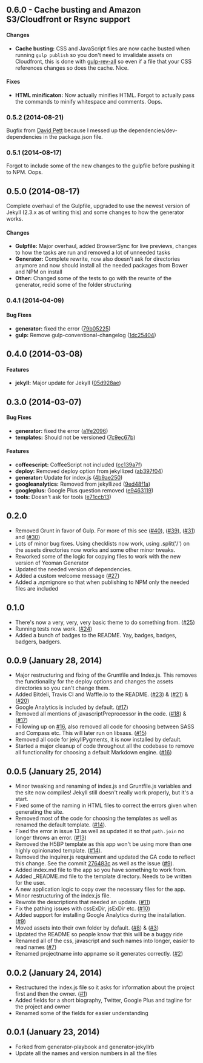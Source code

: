 <a name="0.6.0"></a>
## 0.6.0 - Cache busting and Amazon S3/Cloudfront or Rsync support

#### Changes
* **Cache busting:** CSS and JavaScript files are now cache busted when running ```gulp publish``` so you don't need to invalidate assets on Cloudfront, this is done with [gulp-rev-all](https://github.com/smysnk/gulp-rev-all) so even if a file that your CSS references changes so does the cache. Nice.

#### Fixes
* **HTML minificaton:** Now actually minifies HTML. Forgot to actually pass the commands to minify whitespace and comments. Oops.

<a name="0.5.2"></a>
### 0.5.2 (2014-08-21)
Bugfix from [David Pett](https://github.com/davidpett) because I messed up the dependencies/dev-dependencies in the package.json file.

<a name="0.5.1"></a>
### 0.5.1 (2014-08-17)
Forgot to include some of the new changes to the gulpfile before pushing it to NPM. Oops.

<a name="0.5.0"></a>
## 0.5.0 (2014-08-17)

Complete overhaul of the Gulpfile, upgraded to use the newest version of Jekyll (2.3.x as of writing this) and some changes to how the generator works.

#### Changes
* **Gulpfile:** Major overhaul, added BrowserSync for live previews, changes to how the tasks are run and removed a lot of unneeded tasks
* **Generator:** Complete rewrite, now also doesn't ask for directories anymore and now should install all the needed packages from Bower and NPM on install
* **Other:** Changed some of the tests to go with the rewrite of the generator, redid some of the folder structuring

<a name="0.4.1"></a>
### 0.4.1 (2014-04-09)


#### Bug Fixes

* **generator:** fixed the error ([79b05225](https://github.com/sondr3/generator-jekyllized/commit/79b05225e68950a227f0c0d82556be007b221110))
* **gulp:** Remove gulp-conventional-changelog ([1dc25404](https://github.com/sondr3/generator-jekyllized/commit/1dc25404bebc1da88d04aad336d579c2a7742685))

<a name="0.4.0"></a>
## 0.4.0 (2014-03-08)


#### Features

* **jekyll:** Major update for Jekyll ([05d928ae](https://github.com/sondr3/generator-jekyllized/commit/05d928ae14035a480a52c346ea877aac3023886b))


<a name="0.3.0"></a>
## 0.3.0 (2014-03-07)


#### Bug Fixes

* **generator:** fixed the error ([a1fe2096](https://github.com/sondr3/generator-jekyllized/commit/a1fe2096553b67194952f8e78d80d07ce27068e4))
* **templates:** Should not be versioned ([7c9ec67b](https://github.com/sondr3/generator-jekyllized/commit/7c9ec67b343897be936cc12953d771eace2ff70f))


#### Features

* **coffeescript:** CoffeeScript not included ([cc139a7f](https://github.com/sondr3/generator-jekyllized/commit/cc139a7f9578bfc5c31317c3e6adeefe46abfbd3))
* **deploy:** Removed deploy option from jekyllized ([ab397f04](https://github.com/sondr3/generator-jekyllized/commit/ab397f04178c2d081d313a49d9e419f805a4d0f7))
* **generator:** Update for index.js ([4b9ae250](https://github.com/sondr3/generator-jekyllized/commit/4b9ae25037cbf8d6d0f46f7ce9065cbf9c47641f))
* **googleanalytics:** Removed from jekyllized ([9ed48f1a](https://github.com/sondr3/generator-jekyllized/commit/9ed48f1ab525ed0989062864c111ddde407d4b0d))
* **googleplus:** Google Plus question removed ([e9463119](https://github.com/sondr3/generator-jekyllized/commit/e946311941b4b26e35f301fb0ea8eee358351cfd))
* **tools:** Doesn't ask for tools ([e71ccb13](https://github.com/sondr3/generator-jekyllized/commit/e71ccb135a7444d3e30825e46aaa24da6a309a72))

## 0.2.0
* Removed Grunt in favor of Gulp. For more of this see ([#40](https://github.com/sondr3/generator-jekyllized/issues/40)), ([#39](https://github.com/sondr3/generator-jekyllized/issues/39)), ([#31](https://github.com/sondr3/generator-jekyllized/issues/31)) and ([#30](https://github.com/sondr3/generator-jekyllized/issues/30))
* Lots of minor bug fixes. Using checklists now work, using .split('/') on the assets directories now works and some other minor tweaks.
* Reworked some of the logic for copying files to work with the new version of Yeoman Generator
* Updated the needed version of dependencies.
* Added a custom welcome message ([#27](https://github.com/sondr3/generator-jekyllized/issues/27))
* Added a .npmignore so that when publishing to NPM only the needed files are included

## 0.1.0
* There's now a very, very, very basic theme to do something from. ([#25](https://github.com/sondr3/generator-jekyllized/issues/25))
* Running tests now work. ([#24](https://github.com/sondr3/generator-jekyllized/issues/24))
* Added a bunch of badges to the README. Yay, badges, badges, badgers, badgers.

## 0.0.9 (January 28, 2014)
* Major restructuring and fixing of the Gruntfile and Index.js. This removes the functionality for the deploy options and changes the assets directories so you can't change them.
* Added Bitdeli, Travis CI and Waffle.io to the README. ([#23](https://github.com/sondr3/generator-jekyllized/issues/23)) & ([#21](https://github.com/sondr3/generator-jekyllized/issues/21)) & ([#20](https://github.com/sondr3/generator-jekyllized/issues/20))
* Google Analytics is included by default. ([#17](https://github.com/sondr3/generator-jekyllized/issues/17))
* Removed all mentions of javascriptPreprocessor in the code. ([#18](https://github.com/sondr3/generator-jekyllized/issues/18)) & ([#17](https://github.com/sondr3/generator-jekyllized/issues/17))
* Following up on [#16](https://github.com/sondr3/generator-jekyllized/issues/16), also removed all code for choosing between SASS and Compass etc. This will later run on libsass. ([#15](https://github.com/sondr3/generator-jekyllized/issues/15))
* Removed all code for jekyllPygments, it is now installed by default.
* Started a major cleanup of code throughout all the codebase to remove all functionality for choosing a default Markdown engine. ([#16](https://github.com/sondr3/generator-jekyllized/issues/16))

## 0.0.5 (January 25, 2014)
* Minor tweaking and renaming of index.js and Gruntfile.js variables and the site now compiles! Jekyll still doesn't really work properly, but it's a start.
* Fixed some of the naming in HTML files to correct the errors given when generating the site.
* Removed most of the code for choosing the templates as well as renamed the default template. ([#14](https://github.com/sondr3/generator-jekyllized/issues/14)).
* Fixed the error in issue 13 as well as updated it so that ```path.join``` no longer throws an error. ([#13](https://github.com/sondr3/generator-jekyllized/issues/13))
* Removed the H5BP template as this app won't be using more than one highly opinionated template. ([#14](https://github.com/sondr3/generator-jekyllized/issues/14)).
* Removed the inquirer.js requirement and updated the GA code to reflect this change. See the commit [276483c](https://github.com/sondr3/generator-jekyllized/commit/276483c61597a77dd27b17eca8936c9e0099aa1f) as well as the issue ([#9](https://github.com/sondr3/generator-jekyllized/issues/9)).
* Added index.md file to the app so you have something to work from.
* Added _README.md file to the template directory. Needs to be written for the user.
* A new application logic to copy over the necessary files for the app.
* Minor restructuring of the index.js file.
* Rewrote the descriptions that needed an update. ([#11](https://github.com/sondr3/generator-jekyllized/issues/11))
* Fix the pathing issues with cssExDir, jsExDir etc. ([#10](https://github.com/sondr3/generator-jekyllized/issues/10))
* Added support for installing Google Analytics during the installation. ([#9](https://github.com/sondr3/generator-jekyllized/issues/9))
* Moved assets into their own folder by default. ([#8](https://github.com/sondr3/generator-jekyllized/issues/8)) & ([#3](https://github.com/sondr3/generator-jekyllized/issues/3))
* Updated the README so people know that this will be a buggy ride
* Renamed all of the css, javascript and such names into longer, easier to read names ([#7](https://github.com/sondr3/generator-jekyllized/issues/7))
* Renamed projectname into appname so it generates correctly. ([#2](https://github.com/sondr3/generator-jekyllized/issues/2))

## 0.0.2 (January 24, 2014)
* Restructured the index.js file so it asks for information about the project first and then the owner. ([#1](https://github.com/sondr3/generator-jekyllized/issues/1))
* Added fields for a short biography, Twitter, Google Plus and tagline for the project and owner
* Renamed some of the fields for easier understanding 

## 0.0.1 (January 23, 2014)
* Forked from generator-playbook and generator-jekyllrb
* Update all the names and version numbers in all the files
